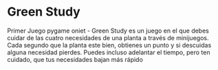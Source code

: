 # Green Study

Primer Juego pygame oniet - Green Study es un juego en el que debes cuidar de las cuatro necesidades de una planta a través de minijuegos. Cada segundo que la planta este bien, obtienes un punto y si descuidas alguna necesidad pierdes. Puedes incluso adelantar el tiempo, pero ten cuidado, que tus necesidades bajan más rápido
